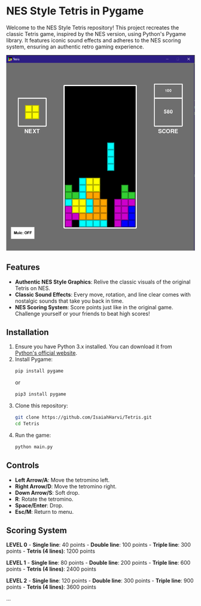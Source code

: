 # NES Style Tetris in Pygame

Welcome to the NES Style Tetris repository! This project recreates the classic Tetris game, inspired by the NES version, using Python's Pygame library. It features iconic sound effects and adheres to the NES scoring system, ensuring an authentic retro gaming experience.

![Gameplay screenshot](Assets/screenshot.PNG)

## Features

- **Authentic NES Style Graphics**: Relive the classic visuals of the original Tetris on NES.
- **Classic Sound Effects**: Every move, rotation, and line clear comes with nostalgic sounds that take you back in time.
- **NES Scoring System**: Score points just like in the original game. Challenge yourself or your friends to beat high scores!

## Installation

1. Ensure you have Python 3.x installed. You can download it from [Python's official website](https://www.python.org/downloads/).
2. Install Pygame:
   ```bash
   pip install pygame
   ```
   or
   ```bash
   pip3 install pygame
   ```
3. Clone this repository:
   ```bash
   git clone https://github.com/IsaiahHarvi/Tetris.git
   cd Tetris
   ```
4. Run the game:
   ```bash
   python main.py
   ```

## Controls

- **Left Arrow/A**: Move the tetromino left.
- **Right Arrow/D**: Move the tetromino right.
- **Down Arrow/S**: Soft drop.
- **R**: Rotate the tetromino.
- **Space/Enter**: Drop.
- **Esc/M**: Return to menu.

## Scoring System

**LEVEL 0**
    - **Single line**: 40 points
    - **Double line**: 100 points
    - **Triple line**: 300 points
    - **Tetris (4 lines)**: 1200 points

**LEVEL 1**
    - **Single line**: 80 points
    - **Double line**: 200 points
    - **Triple line**: 600 points
    - **Tetris (4 lines)**: 2400 points

**LEVEL 2**
    - **Single line**: 120 points
    - **Double line**: 300 points
    - **Triple line**: 900 points
    - **Tetris (4 lines)**: 3600 points

...
